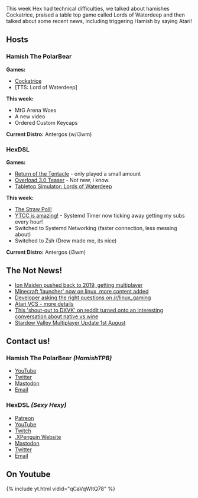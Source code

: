 This week Hex had technical difficulties, we talked about hamishes Cockatrice, praised a table top game called Lords of Waterdeep and then talked about some recent news, including triggering Hamish by saying Atari! 
<!--more--> 

## Hosts

### Hamish The PolarBear

**Games:**
* [Cockatrice](https://cockatrice.github.io/)
* [TTS: Lord of Waterdeep]

**This week:**
 * MtG Arena Woes
 * A new video
 * Ordered Custom Keycaps
 
**Current Distro:** Antergos (w/i3wm)

### HexDSL 

**Games:** 

* [Return of the Tentacle](https://catmic.itch.io/return-of-the-tentacle?released) - only played a small amount
* [Overload 3.0 Teaser](https://store.steampowered.com/app/450220/Overload_Playable_Teaser_30/) - Not new, i know.
* [Tabletop Simulator: Lords of Waterdeep](https://duckduckgo.com/?q=lords+of+waterdeep&iax=images&ia=images&iai=https%3A%2F%2Fi.ytimg.com%2Fvi%2FRoBGo_zekL4%2Fmaxresdefault.jpg)

**This week:** 

* [The Straw Poll!](https://www.strawpoll.me/16074825/r)
* [YTCC is amazing!](https://github.com/woefe/ytcc) - Systemd Timer now ticking away getting my subs every hour! 
* Switched to Systemd Networking (faster connection, less messing about)
* Switched to Zsh (Drew made me, its nice)

**Current Distro:** Antergos (i3wm)

## The Not News! 

* [Ion Maiden pushed back to 2019, getting multiplayer](https://www.rockpapershotgun.com/2018/07/18/ion-maiden-delayed-2019-multiplayer/)
* [Minecraft 'launcher' now on linux, more content added](https://www.gamingonlinux.com/articles/minecraft-update-aquatic-is-a-huge-update-which-brings-the-new-launcher-officially-to-linux.12171)
* [Developer asking the right questions on /r/linux_gaming](https://www.reddit.com/r/linux_gaming/comments/8zlvso/looking_for_advice_on_how_best_to_support_linux/)
* [Atari VCS - more details](https://www.omgubuntu.co.uk/2018/07/atari-vcs-ram-linux-distro-support)
* [This 'shout-out to DXVK' on reddit turned onto an interesting conversation about native vs wine](https://www.reddit.com/r/linux_gaming/comments/8ywkma/i_just_want_to_shout_out_dxvk/)
* [Stardew Valley Multiplayer Update 1st August](https://www.gamingonlinux.com/articles/stardew-valleys-multiplayer-update-will-be-out-with-full-linux-support-on-august-1st.12189)

## Contact us!

### Hamish The PolarBear *(HamishTPB)*

* [YouTube](https://www.youtube.com/channel/UCp1mWfjYbMcmNowBmvTUCag)
* [Twitter](https://twitter.com/HamishTPB)
* [Mastodon](https://linuxrocks.online/@hamishtpb)
* [Email](mailto:hamish@thepolarbear.co.uk)

### HexDSL *(Sexy Hexy)*

* [Patreon](https://www.patreon.com/hexdsl)
* [YouTube](http://youtube.com/user/hexdsl)
* [Twitch](http://twitch.tv/hexdsl)
* [.XPenguin Website](http://xpenguin.club)
* [Mastodon](https://mastodon.rocks/@HexDSL)
* [Twitter](https://twitter.com/HexDSL)
* [Email](mailto:hexdsl@protonmail.com)

## On Youtube
{% include yt.html vidid="qCaVqWltQ78" %}
